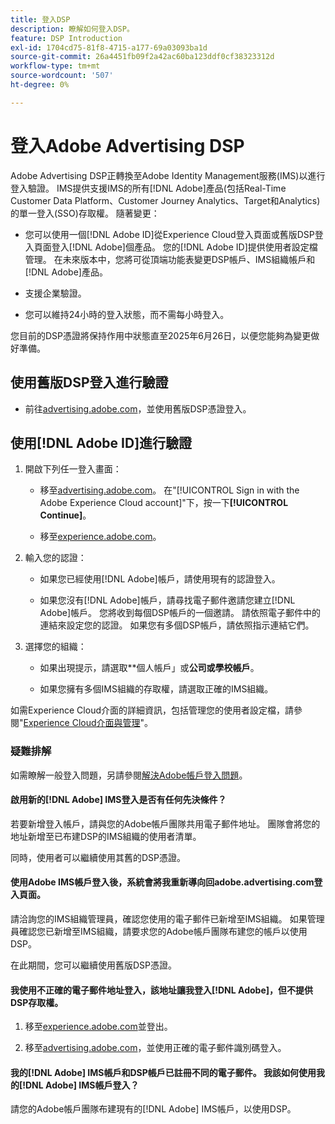 ```yaml
---
title: 登入DSP
description: 瞭解如何登入DSP。
feature: DSP Introduction
exl-id: 1704cd75-81f8-4715-a177-69a03093ba1d
source-git-commit: 26a4451fb09f2a42ac60ba123ddf0cf38323312d
workflow-type: tm+mt
source-wordcount: '507'
ht-degree: 0%

---
```


# 登入Adobe Advertising DSP

Adobe Advertising DSP正轉換至Adobe Identity Management服務(IMS)以進行登入驗證。 IMS提供支援IMS的所有[!DNL Adobe]產品(包括Real-Time Customer Data Platform、Customer Journey Analytics、Target和Analytics)的單一登入(SSO)存取權。 隨著變更：

* 您可以使用一個[!DNL Adobe ID]從Experience Cloud登入頁面或舊版DSP登入頁面登入[!DNL Adobe]個產品。 您的[!DNL Adobe ID]提供使用者設定檔管理。 在未來版本中，您將可從頂端功能表變更DSP帳戶、IMS組織帳戶和[!DNL Adobe]產品。

* 支援企業驗證。

* 您可以維持24小時的登入狀態，而不需每小時登入。

您目前的DSP憑證將保持作用中狀態直至2025年6月26日，以便您能夠為變更做好準備。

## 使用舊版DSP登入進行驗證

* 前往[advertising.adobe.com](https://advertising.adobe.com)，並使用舊版DSP憑證登入。

## 使用[!DNL Adobe ID]進行驗證

1. 開啟下列任一登入畫面：

   * 移至[advertising.adobe.com](https://advertising.adobe.com)。 在&quot;[!UICONTROL Sign in with the Adobe Experience Cloud account]&quot;下，按一下&#x200B;**[!UICONTROL Continue]**。

   * 移至[experience.adobe.com](https://experience.adobe.com)。

1. 輸入您的認證：

   * 如果您已經使用[!DNL Adobe]帳戶，請使用現有的認證登入。

   * 如果您沒有[!DNL Adobe]帳戶，請尋找電子郵件邀請您建立[!DNL Adobe]帳戶。 您將收到每個DSP帳戶的一個邀請。 請依照電子郵件中的連結來設定您的認證。 如果您有多個DSP帳戶，請依照指示連結它們。

1. 選擇您的組織：

   * 如果出現提示，請選取**個人帳戶」或&#x200B;**公司或學校帳戶**。

   * 如果您擁有多個IMS組織的存取權，請選取正確的IMS組織。

如需Experience Cloud介面的詳細資訊，包括管理您的使用者設定檔，請參閱&quot;[Experience Cloud介面與管理](https://experienceleague.adobe.com/en/docs/core-services/interface/experience-cloud)&quot;。

### 疑難排解

如需瞭解一般登入問題，另請參閱[解決Adobe帳戶登入問題](https://helpx.adobe.com/manage-account/kb/account-password-sign-help.linkfree.html)。

#### 啟用新的[!DNL Adobe] IMS登入是否有任何先決條件？

若要新增登入帳戶，請與您的Adobe帳戶團隊共用電子郵件地址。 團隊會將您的地址新增至已布建DSP的IMS組織的使用者清單。

同時，使用者可以繼續使用其舊的DSP憑證。

#### 使用Adobe IMS帳戶登入後，系統會將我重新導向回adobe.advertising.com登入頁面。

請洽詢您的IMS組織管理員，確認您使用的電子郵件已新增至IMS組織。 如果管理員確認您已新增至IMS組織，請要求您的Adobe帳戶團隊布建您的帳戶以使用DSP。

在此期間，您可以繼續使用舊版DSP憑證。

#### 我使用不正確的電子郵件地址登入，該地址讓我登入[!DNL Adobe]，但不提供DSP存取權。

1. 移至[experience.adobe.com](https://experience.adobe.com)並登出。

1. 移至[advertising.adobe.com](https://advertising.adobe.com)，並使用正確的電子郵件識別碼登入。

#### 我的[!DNL Adobe] IMS帳戶和DSP帳戶已註冊不同的電子郵件。 我該如何使用我的[!DNL Adobe] IMS帳戶登入？

請您的Adobe帳戶團隊布建現有的[!DNL Adobe] IMS帳戶，以使用DSP。
